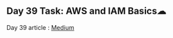 ## Day 39 Task: AWS and IAM Basics☁

Day 39 article : [Medium](https://medium.com/@rejani2906/day-39-aws-and-iam-basics-8cec1e83d934)